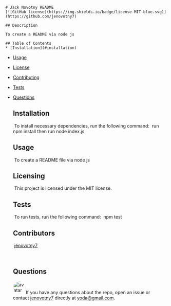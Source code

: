 
    # Jack Novotny README
    [![GitHub license](https://img.shields.io/badge/license-MIT-blue.svg)](https://github.com/jenovotny7)
    
    ## Description
    ​
    To create a README via node js
    ​
    ## Table of Contents
    * [Installation](#installation) 
 
* [Usage](#usage) 
 
* [License](#license) 
 
* [Contributing](#contributing) 
 
* [Tests](#tests) 
 
* [Questions](#questions) 
 

    ## Installation
    ​
    To install necessary dependencies, run the following command:
    ​
    run npm install then run node index.js
    ​
    ## Usage
    ​
    To create a README file via node js
    ​
    ## Licensing
    ​
    This project is licensed under the MIT license.
      

    ## Tests
    ​
    To run tests, run the following command:
    ​
    npm test

    ## Contributors
    ​
    [jenovotny7]('https://github.com/jenovotny7') 

    ​
    ## Questions
    ​
    <img src="https://avatars3.githubusercontent.com/u/66326058?v=4" alt="avatar" style="border-radius: 30px" width="40" />
    ​
    If you have any questions about the repo, open an issue or contact [jenovotny7](https://github.com/jenovotny7) directly at yoda@gmail.com.
    
